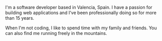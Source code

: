 I'm a software developer based in Valencia, Spain.
I have a passion for building web applications and I've been professionally doing so for more than
15 years.

When I'm not coding, I like to spend time with my family and friends. You can also find me running 
freely in the mountains.
